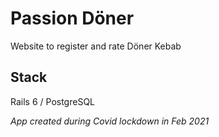 # Passion Döner
Website to register and rate Döner Kebab

## Stack
Rails 6 / PostgreSQL 

*App created during Covid lockdown in Feb 2021*
